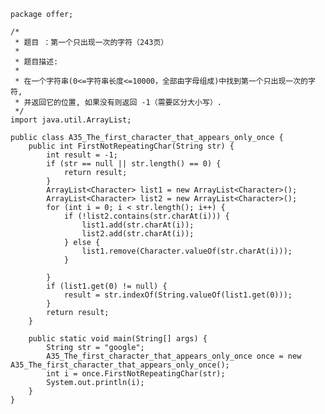 	package offer;
	
	/*
	 * 题目 ：第一个只出现一次的字符（243页）
	 * 
	 * 题目描述:
	 * 
	 * 在一个字符串(0<=字符串长度<=10000，全部由字母组成)中找到第一个只出现一次的字符,
	 * 并返回它的位置, 如果没有则返回 -1（需要区分大小写）.
	 */
	import java.util.ArrayList;
	
	public class A35_The_first_character_that_appears_only_once {
		public int FirstNotRepeatingChar(String str) {
			int result = -1;
			if (str == null || str.length() == 0) {
				return result;
			}
			ArrayList<Character> list1 = new ArrayList<Character>();
			ArrayList<Character> list2 = new ArrayList<Character>();
			for (int i = 0; i < str.length(); i++) {
				if (!list2.contains(str.charAt(i))) {
					list1.add(str.charAt(i));
					list2.add(str.charAt(i));
				} else {
					list1.remove(Character.valueOf(str.charAt(i)));
				}
	
			}
			if (list1.get(0) != null) {
				result = str.indexOf(String.valueOf(list1.get(0)));
			}
			return result;
		}
	
		public static void main(String[] args) {
			String str = "google";
			A35_The_first_character_that_appears_only_once once = new A35_The_first_character_that_appears_only_once();
			int i = once.FirstNotRepeatingChar(str);
			System.out.println(i);
		}
	}
